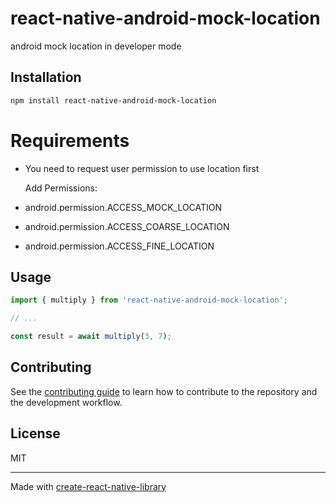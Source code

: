# react-native-android-mock-location

android mock location in developer mode

## Installation

```sh
npm install react-native-android-mock-location
```
# Requirements

- You need to request user permission to use location first

    Add Permissions:
- android.permission.ACCESS_MOCK_LOCATION
- android.permission.ACCESS_COARSE_LOCATION
- android.permission.ACCESS_FINE_LOCATION

## Usage

```js
import { multiply } from 'react-native-android-mock-location';

// ...

const result = await multiply(3, 7);
```

## Contributing

See the [contributing guide](CONTRIBUTING.md) to learn how to contribute to the repository and the development workflow.

## License

MIT

---

Made with [create-react-native-library](https://github.com/callstack/react-native-builder-bob)
